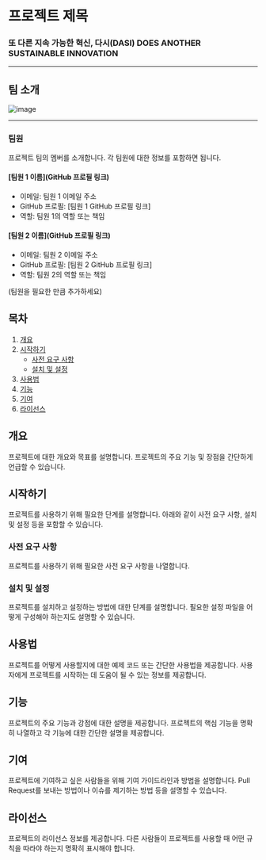 # 프로젝트 제목

### 또 다른 지속 가능한 혁신, 다시(DASI) DOES ANOTHER SUSTAINABLE INNOVATION

- - -

## 팀 소개
![image](https://github.com/JavaJo-SemiProject/DASi-Project/assets/132265893/ecce8755-5dd6-45c8-a218-5863263505b6)


- - -

### 팀원

프로젝트 팀의 멤버를 소개합니다. 각 팀원에 대한 정보를 포함하면 됩니다.

#### [팀원 1 이름](GitHub 프로필 링크)

- 이메일: 팀원 1 이메일 주소
- GitHub 프로필: [팀원 1 GitHub 프로필 링크]
- 역할: 팀원 1의 역할 또는 책임

#### [팀원 2 이름](GitHub 프로필 링크)

- 이메일: 팀원 2 이메일 주소
- GitHub 프로필: [팀원 2 GitHub 프로필 링크]
- 역할: 팀원 2의 역할 또는 책임

(팀원을 필요한 만큼 추가하세요)

## 목차

1. [개요](#개요)
2. [시작하기](#시작하기)
   - [사전 요구 사항](#사전-요구-사항)
   - [설치 및 설정](#설치-및-설정)
3. [사용법](#사용법)
4. [기능](#기능)
5. [기여](#기여)
6. [라이선스](#라이선스)

## 개요

프로젝트에 대한 개요와 목표를 설명합니다. 프로젝트의 주요 기능 및 장점을 간단하게 언급할 수 있습니다.

## 시작하기

프로젝트를 사용하기 위해 필요한 단계를 설명합니다. 아래와 같이 사전 요구 사항, 설치 및 설정 등을 포함할 수 있습니다.

### 사전 요구 사항

프로젝트를 사용하기 위해 필요한 사전 요구 사항을 나열합니다.

### 설치 및 설정

프로젝트를 설치하고 설정하는 방법에 대한 단계를 설명합니다. 필요한 설정 파일을 어떻게 구성해야 하는지도 설명할 수 있습니다.

## 사용법

프로젝트를 어떻게 사용할지에 대한 예제 코드 또는 간단한 사용법을 제공합니다. 사용자에게 프로젝트를 시작하는 데 도움이 될 수 있는 정보를 제공합니다.

## 기능

프로젝트의 주요 기능과 강점에 대한 설명을 제공합니다. 프로젝트의 핵심 기능을 명확히 나열하고 각 기능에 대한 간단한 설명을 제공합니다.

## 기여

프로젝트에 기여하고 싶은 사람들을 위해 기여 가이드라인과 방법을 설명합니다. Pull Request를 보내는 방법이나 이슈를 제기하는 방법 등을 설명할 수 있습니다.

## 라이선스

프로젝트의 라이선스 정보를 제공합니다. 다른 사람들이 프로젝트를 사용할 때 어떤 규칙을 따라야 하는지 명확히 표시해야 합니다.

